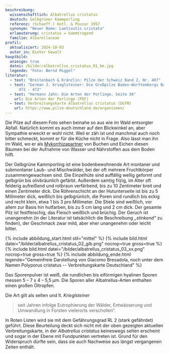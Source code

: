 ```yaml
---
beschreibung:
  wissenschaftlich: Albatrellus cristatus
  deutsch: Gelbgrüner Kammporling
  referenz: (Schaeff.) Kotl. & Pouzar 1957
  synonym: "Neuer Name: Laetivutis cristata"
  erlaeuterung: cristatus = kammtragend
  familie: Albarellaceae
profil:
  aktualisiert: 2024-10-03
  autor_in: Dieter Gewalt
hauptbild:
  anzeige: true
  datei: /bilder/albatrellus_cristatus_01_bm.jpg
  legende: "Foto: Bernd Miggel"
literatur:
  - text: "Breitenbach & Kränzlin: Pilze der Schweiz Band 2, Nr. 407"
  - text: "German J. Krieglsteiner: Die Großpilze Baden-Württembergs Band 1, Seite
      472 - 473"
  - text: "Hermann Jahn: Die Arten der Porlinge, Seite 36"
    url: Die Arten der Porlinge (PDF)
  - text: Verbreitungskarte Albatrellus cristatus (DGfM)
    url: https://www.pilze-deutschland.de/organismen/
---
```

Die Pilze auf diesem Foto sehen beinahe so aus wie im Wald entsorgter Abfall. Natürlich kommt es auch immer auf den Blickwinkel an, aber Sympathie erweckt er wohl nicht. Weil er zäh ist und manchmal auch noch bitter schmeckt, kommt er für die Küche nicht in Frage.  Also lässt man ihn im Wald, wo er als [Mykorrhizapartner](Mykorrhiza "Glossar") von Buchen und Eichen diesen Bäumen bei der Aufnahme von Wasser und Nährstoffen aus dem Boden hilft.

Der Gelbgrüne Kammporling ist eine bodenbewohnende Art montaner und submontaner Laub- und Mischwälder, bei der oft mehrere Fruchtkörper zusammengewachsen sind. Die Einzelhüte sind auffällig wellig geformt und gelbgrün bis olivbräunlich gefärbt. Außerdem samtig filzig, im Alter oft felderig aufreißend und rotbraun verfärbend, bis zu 10 Zentimeter breit und einen Zentimeter dick. Die Röhrenschicht an der Hutunterseite ist bis zu 5 Millimeter dick, weißlich bis gelbgrünlich, die Poren sind rundlich bis eckig und recht klein, etwa 1 bis 3 pro Millimeter. Die Stiele sind weißlich, vor allem zur Basis hin hutfarben, bis zu 5 cm lang und 2 cm dick. Der gesamte Pilz ist festfleischig, das Fleisch weißlich und brüchig. Der Geruch ist unangenehm (in der Literatur ist tatsächlich die Beschreibung *„stinkend“* zu finden), der Geschmack zwar mild, aber eher unangenehm oder leicht bitter.

{% include abbildung_start.html stil="mittel" %}
{% include bild.html datei="/bilder/albatrellus_cristatus_02_gib.png" nocrop=true gross=true %}
{% include bild.html datei="/bilder/albatrellus_cristatus_03_xx.png" nocrop=true gross=true %}
{% include abbildung_ende.html legende="Gemeinfreie Darstellung von Giacomo Bresadola, noch unter dem Namen Polyporus cristatus  -- Verbreitungskarte Deutschland" %}

Das Sporenpulver ist weiß, die rundlichen bis eiförmigen hyalinen Sporen messen 5 – 7 x 4 – 5,5 µm. Die Sporen aller Albatrellus-Arten enthalten einen großen Öltropfen. 

Die Art gilt als selten und lt. *Krieglsteiner*

> seit Jahren infolge Eutrophierung der Wälder, Entwässerung und Umwandlung in Forsten vielerorts verschollen“.

In Roten Listen wird sie mit dem Gefährungsgrad RL 2 (stark gefährdet) geführt. Diese Beurteilung deckt sich nicht mit der oben gezeigten aktuellen Verbreitungskarte, in der *Albatrellus cristatus* keineswegs selten erscheint und sogar in der Ebene mit Fundpunkten vertreten ist. Grund für den Widerspruch dürfte sein, dass sie auch Nachweise aus längst vergangenen Zeiten enthält.